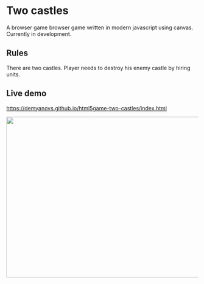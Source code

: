 # Two castles

A browser game browser game written in modern javascript using canvas.
Currently in development.

## Rules
There are two castles. Player needs to destroy his enemy castle by hiring units.

## Live demo
https://demyanovs.github.io/html5game-two-castles/index.html 

<img width="800" height="422" src="https://demyanovs.github.io/html5game-two-castles/images/screen_01.png">